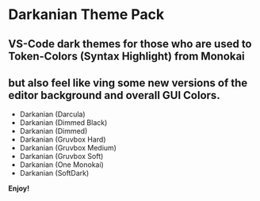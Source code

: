 # Darkanian Theme Pack
## VS-Code dark themes for those who are used to Token-Colors (Syntax Highlight) from Monokai
## but also feel like ving some new versions of the editor background and overall GUI Colors.


* Darkanian (Darcula)
* Darkanian (Dimmed Black)
* Darkanian (Dimmed)
* Darkanian (Gruvbox Hard)
* Darkanian (Gruvbox Medium)
* Darkanian (Gruvbox Soft)
* Darkanian (One Monokai)
* Darkanian (SoftDark)

**Enjoy!**
